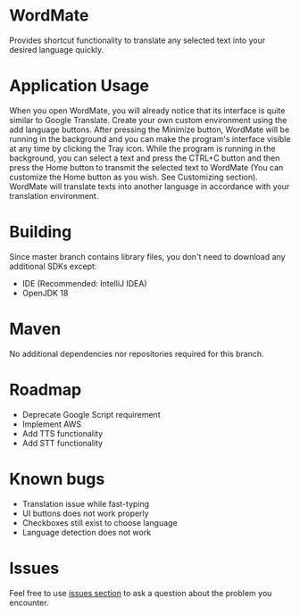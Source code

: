 # WordMate
Provides shortcut functionality to translate any selected text into your desired language quickly.

# Application Usage
When you open WordMate, you will already notice that its interface is quite similar to Google Translate. 
Create your own custom environment using the add language buttons. After pressing the Minimize button, 
WordMate will be running in the background and you can make the program's interface visible at any time by clicking the Tray icon. 
While the program is running in the background, you can select a text and press the CTRL+C button and then press the Home button 
to transmit the selected text to WordMate (You can customize the Home button as you wish. See Customizing section). 
WordMate will translate texts into another language in accordance with your translation environment.

# Building
Since master branch contains library files, you don't need to download any additional SDKs except:
- IDE (Recommended: IntelliJ IDEA)
- OpenJDK 18

# Maven
No additional dependencies nor repositories required for this branch.

# Roadmap
- Deprecate Google Script requirement
- Implement AWS
- Add TTS functionality
- Add STT functionality 

# Known bugs
- Translation issue while fast-typing
- UI buttons does not work properly
- Checkboxes still exist to choose language
- Language detection does not work

# Issues
Feel free to use [issues section](https://github.com/OrkhanGG/wordmate/issues) to ask a question about the problem you encounter. 
